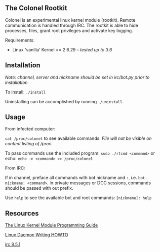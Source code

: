 ## The Colonel Rootkit
Colonel is an experimental linux kernel module (rootkit). Remote communication is handled through IRC. The rootkit is able to hide processes, files, grant root privileges and activate key logging.

Requirements:

- Linux 'vanilla' Kernel >= 2.6.29 _– tested up to 3.6_


## Installation
_Note: channel, server and nickname should be set in irc/bot.py prior to installation._

To install: `./install`

Uninstalling can be accomplished by running `./uninstall`.

## Usage
From infected computer:

`cat /proc/colonel` to see available commands. _File will not be visible on content listing of /proc._

To pass commands use the included program: `sudo ./rtcmd <command>` 
or echo: `echo -n <command> >> /proc/colonel`


From IRC:

If in channel, preface all commands with bot nickname and `:`, i.e. `bot-nickname: <command>`. In private messages or DCC sessions, commands should be passed with out prefix. 

Use `help` to see the  available bot and root commands: `[nickname]: help`


## Resources
[The Linux Kernel Module Programming Guide](http://www.tldp.org/LDP/lkmpg/2.6/html/)

[Linux Daemon Writing HOWTO](http://www.netzmafia.de/skripten/unix/linux-daemon-howto.html)

[irc 8.5.1](https://pypi.python.org/pypi/irc)
